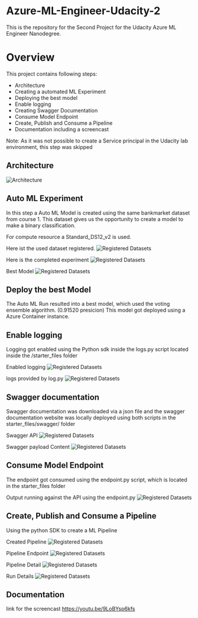 # Azure-ML-Engineer-Udacity-2

This is the repository for the Second Project for the Udacity Azure ML Engineer Nanodegree.

# Overview 

This project contains following steps: 

- Architecture
- Creating a automated ML Experiment
- Deploying the best model
- Enable logging
- Creating Swagger Documentation 
- Consume Model Endpoint
- Create, Publish and Consume a Pipeline
- Documentation including a screencast

Note: As it was not possible to create a Service principal in the Udacity lab environment, this step was skipped


## Architecture
![Architecture](https://github.com/Graflinger/Azure-ML-Engineer-Udacity-2/blob/4ba78b432cc405043f40bd557c27fc770c7151ee/Screenshots/Diagram%202021-06-03%2021-24-09.png)

## Auto ML Experiment
In this step a Auto ML Model is created using the same bankmarket dataset from course 1. 
This dataset gives us the opportunity to create a model to make a binary classification.

For compute resource a Standard_DS12_v2 is used. 

Here ist the used dataset registered.
![Registered Datasets](https://github.com/Graflinger/Azure-ML-Engineer-Udacity-2/blob/d2b21350ca3d342efddf8bf79b42dcbb2bd6ccf0/Screenshots/2_RegisteredDatasets.PNG)

Here is the completed experiment
![Registered Datasets](https://github.com/Graflinger/Azure-ML-Engineer-Udacity-2/blob/d2b21350ca3d342efddf8bf79b42dcbb2bd6ccf0/Screenshots/2experimentcompleted.PNG)

Best Model
![Registered Datasets](https://github.com/Graflinger/Azure-ML-Engineer-Udacity-2/blob/d2b21350ca3d342efddf8bf79b42dcbb2bd6ccf0/Screenshots/2bestmodel.PNG)

## Deploy the best Model
The Auto ML Run resulted into a best model, which used the voting ensemble algorithm. (0.91520 presicion)
This model got deployed using a Azure Container instance.

## Enable logging
Logging got enabled using the Python sdk inside the logs.py script located inside the /starter_files folder

Enabled logging
![Registered Datasets](https://github.com/Graflinger/Azure-ML-Engineer-Udacity-2/blob/d2b21350ca3d342efddf8bf79b42dcbb2bd6ccf0/Screenshots/ApplicationInsightTrue.PNG)

logs provided by log.py
![Registered Datasets](https://github.com/Graflinger/Azure-ML-Engineer-Udacity-2/blob/d2b21350ca3d342efddf8bf79b42dcbb2bd6ccf0/Screenshots/logs.PNG)

## Swagger documentation
Swagger documentation was downloaded via a json file and the swagger documentation website was locally deployed using both scripts in the starter_files/swagger/ folder

Swagger API
![Registered Datasets](https://github.com/Graflinger/Azure-ML-Engineer-Udacity-2/blob/d2b21350ca3d342efddf8bf79b42dcbb2bd6ccf0/Screenshots/swagger.PNG)

Swagger payload Content
![Registered Datasets](https://github.com/Graflinger/Azure-ML-Engineer-Udacity-2/blob/d2b21350ca3d342efddf8bf79b42dcbb2bd6ccf0/Screenshots/swaggerContents.PNG)

## Consume Model Endpoint
The endpoint got consumed using the endpoint.py script, which is located in the starter_files folder

Output running against the API using the endpoint.py
![Registered Datasets](https://github.com/Graflinger/Azure-ML-Engineer-Udacity-2/blob/d2b21350ca3d342efddf8bf79b42dcbb2bd6ccf0/Screenshots/endpointResult.PNG)

## Create, Publish and Consume a Pipeline
Using the python SDK to create a ML Pipeline

Created Pipeline
![Registered Datasets](https://github.com/Graflinger/Azure-ML-Engineer-Udacity-2/blob/d2b21350ca3d342efddf8bf79b42dcbb2bd6ccf0/Screenshots/pipelineCreated.PNG)


Pipeline Endpoint
![Registered Datasets](https://github.com/Graflinger/Azure-ML-Engineer-Udacity-2/blob/d2b21350ca3d342efddf8bf79b42dcbb2bd6ccf0/Screenshots/pipelinerest.PNG)

Pipeline Detail
![Registered Datasets](https://github.com/Graflinger/Azure-ML-Engineer-Udacity-2/blob/d2b21350ca3d342efddf8bf79b42dcbb2bd6ccf0/Screenshots/BankmarketingwithautomlRun.PNG)

Run Details
![Registered Datasets](https://github.com/Graflinger/Azure-ML-Engineer-Udacity-2/blob/d2b21350ca3d342efddf8bf79b42dcbb2bd6ccf0/Screenshots/pipelinerundetail.PNG)

## Documentation
link for the screencast
https://youtu.be/9LoBYsp6kfs

